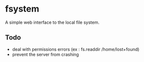 fsystem
=======

A simple web interface to the local file system.


Todo
----

 - deal with permissions errors (ex : fs.readdir /home/lost+found)
 - prevent the server from crashing
